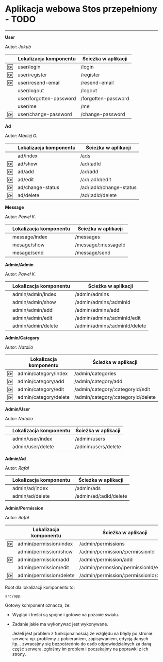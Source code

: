 # Aplikacja webowa Stos przepełniony - TODO

* * *

**User**

Autor: _Jakub_

|      | Lokalizacja komponentu  | Ścieżka w aplikacji |
| ---- | ----------------------- | ------------------- |
| :ok: | user/login              | /login              |
| :ok: | user/register           | /register           |
| :ok: | user/resend-email       | /resend-email       |
|      | user/logout             | /logout             |
|      | user/forgotten-password | /forgotten-password |
|      | user/me                 | /me                 |
| :ok: | user/change-password    | /change-password    |

**Ad**

Autor: _Maciej G._

|      | Lokalizacja komponentu | Ścieżka w aplikacji     |
| ---  | ---------------------- | ----------------------- |
|      | ad/index               | /ads                    |
| :ok: | ad/show                | /ad/:adId               |
| :ok: | ad/add                 | /ad/add                 |
| :ok: | ad/edit                | /ad/:adId/edit          |
| :ok: | ad/change-status       | /ad/:adId/change-status |
| :ok: | ad/delete              | /ad/:adId/delete        |

**Message**

Autor: _Paweł K._

|     | Lokalizacja komponentu | Ścieżka w aplikacji |
| --- | ---------------------- | ------------------- |
|     | message/index          | /messages           |
|     | mesage/show            | /message/:messageId |
|     | mesage/send            | /message/send       |

**Admin/Admin**

Autor: _Paweł K._

|     | Lokalizacja komponentu | Ścieżka w aplikacji           |
| --- | ---------------------- | ----------------------------- |
|     | admin/admin/index      | /admin/admins                 |
|     | admin/admin/show       | /admin/admins/:adminId        |
|     | admin/admin/add        | /admin/admins/add             |
|     | admin/admin/edit       | /admin/admins/:adminId/edit   |
|     | admin/admin/delete     | /admin/admins/:adminId/delete |

**Admin/Category**

Autor: _Natalia_

|     | Lokalizacja komponentu | Ścieżka w aplikacji                |
| --- | ---------------------- | ---------------------------------- |
| :ok:| admin/category/index   | /admin/categories                  |
| :ok:| admin/category/add     | /admin/category/add                |
| :ok:| admin/category/edit    | /admin/category/:categoryId/edit   |
| :ok:| admin/category/delete  | /admin/category/:categoryId/delete |

**Admin/User**

Autor: _Natalia_

|     | Lokalizacja komponentu | Ścieżka w aplikacji |
| --- | ---------------------- | ------------------- |
|     | admin/user/index       | /admin/users        |
|     | admin/user/delete      | /admin/users/delete |

**Admin/Ad**

Autor: _Rafał_

|     | Lokalizacja komponentu | Ścieżka w aplikacji    |
| --- | ---------------------- | ---------------------- |
|     | admin/ad/index         | /admin/ads             |
|     | admin/ad/delete        | /admin/ad/:adId/delete |

**Admin/Permission**

Autor: _Rafał_

|      | Lokalizacja komponentu  | Ścieżka w aplikacji                    |
| -----| ----------------------- | -------------------------------------- |
| :ok: | admin/permission/index  | /admin/permissions                     |
|      | admin/permission/show   | /admin/permission/:permissionId        |
| :ok: | admin/permission/add    | /admin/permission/add                  |
|      | admin/permission/edit   | /admin/permssion/:permissionId/edit    |
| :ok: | admin/permission/delete | /admin/permission/:permissionId/delete |

Root dla lokalizacji komponentu to:

    src/app

Gotowy komponent oznacza, że:

-   Wygląd i treści są spójne i gotowe na pozanie światu.

-   Zadanie jakie ma wykonywać jest wykonywane.

     Jeżeli jest problem z funkcjonalnością ze względu na błędy po stronie serwera np. problemy z pobieraniem, zapisywaniem, edycją danych itp... zwracajmy się bezpośrednio do osób odpowiedzialnych za daną część serwera, zgłośmy im problem i poczekajmy na poprawki z ich strony.
